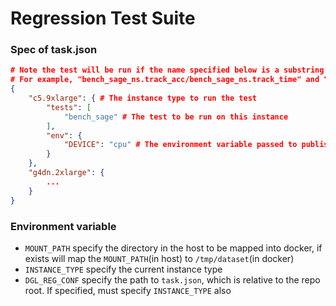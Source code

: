 Regression Test Suite
========================

### Spec of task.json
```json
# Note the test will be run if the name specified below is a substring of the full test name.
# For example, "bench_sage_ns.track_acc/bench_sage_ns.track_time" and "bench_sage_ns.track_acc/bench_sage_ns.track_time" will both qualified if filtered with "bench_sage". If you want to exclude "bench_sage_ns", you can use "bench_sage." as the filter keyword.
{
    "c5.9xlarge": { # The instance type to run the test
        "tests": [
            "bench_sage" # The test to be run on this instance
        ],
        "env": {
            "DEVICE": "cpu" # The environment variable passed to publish.sh
        }
    },
    "g4dn.2xlarge": {
        ...
    }
}
```


### Environment variable
- `MOUNT_PATH` specify the directory in the host to be mapped into docker, if exists will map the `MOUNT_PATH`(in host) to `/tmp/dataset`(in docker)
- `INSTANCE_TYPE` specify the current instance type
- `DGL_REG_CONF` specify the path to `task.json`, which is relative to the repo root. If specified, must specify `INSTANCE_TYPE` also